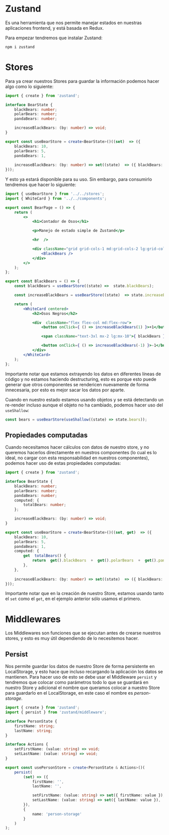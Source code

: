 # Zustand

Es una herramienta que nos permite manejar estados en nuestras aplicaciones frontend, y está basada en Redux.

Para empezar tendremos que instalar Zustand:

```bash
npm i zustand
```

# Stores

Para ya crear nuestros Stores para guardar la información podemos hacer algo como lo siguiente:

```typescript
import { create } from 'zustand';

interface BearState {
    blackBears: number;
    polarBears: number;
    pandaBears: number;

    increaseBlackBears: (by: number) => void;
}

export const useBearStore = create<BearState>()((set)  => ({
    blackBears: 10,
    polarBears: 5,
    pandaBears: 1,
    
    increaseBlackBears: (by: number) => set((state)  => ({ blackBears: state.blackBears + by })),
}));
```

Y esto ya estará disponible para su uso. Sin embargo, para consumirlo tendremos que hacer lo siguiente:

```jsx
import { useBearStore } from '../../stores';
import { WhiteCard } from '../../components';

export const BearPage = () => {
    return (
        <>
            <h1>Contador de Osos</h1>

            <p>Manejo de estado simple de Zustand</p>

            <hr  />

            <div className="grid grid-cols-1 md:grid-cols-2 lg:grid-cols-3 gap-2">
                <BlackBears />
            </div>
        </>
    );
};

export const BlackBears = () => {
    const blackBears = useBearStore((state) =>  state.blackBears);

    const increaseBlackBears = useBearStore((state)  => state.increaseBlackBears);

    return (
        <WhiteCard centered>
            <h2>Osos Negros</h2>

            <div  className="flex flex-col md:flex-row">
                <button onClick={ () => increaseBlackBears(1) }>+1</button>

                <span className="text-3xl mx-2 lg:mx-10">{ blackBears }</span>

                <button onClick={ () => increaseBlackBears(-1) }>-1</button>
            </div>
        </WhiteCard>
    );
};
```

Importante notar que estamos extrayendo los datos en diferentes líneas de código y no estamos haciendo destructuring, esto es porque esto puede generar que otros componentes se rendericen nuevamente de forma innecesaria, por esto es mejor sacar los datos por aparte.

Cuando en nuestro estado estamos usando objetos y se está detectando un re-render incluso aunque el objeto no ha cambiado, podemos hacer uso del `useShallow`:

```typescript
const bears = useBearStore(useShallow((state) => state.bears));
```


## Propiedades computadas

Cuando necesitamos hacer cálculos con datos de nuestro store, y no queremos hacerlos directamente en nuestros componentes (lo cual es lo ideal, no cargar con esta responsabilidad en nuestros componentes), podemos hacer uso de estas propiedades computadas:

```typescript
import { create } from 'zustand';

interface BearState {
    blackBears: number;
    polarBears: number;
    pandaBears: number;
    computed: {
        totalBears: number;
    };

    increaseBlackBears: (by: number) => void;
}

export const useBearStore = create<BearState>()((set, get)  => ({
    blackBears: 10,
    polarBears: 5,
    pandaBears: 1,
    computed: {
        get  totalBears() {
            return  get().blackBears  +  get().polarBears  +  get().pandaBears;
        },
    },
    
    increaseBlackBears: (by: number) => set((state)  => ({ blackBears: state.blackBears + by })),
}));
```

Importante notar que en la creación de nuestro Store, estamos usando tanto el `set` como el `get`, en el ejemplo anterior sólo usamos el primero.


# Middlewares

Los Middlewares son funciones que se ejecutan antes de crearse nuestros stores, y esto es muy útil dependiendo de lo necesitemos hacer.


## Persist

Nos permite guardar los datos de nuestro Store de forma persistente en LocalStorage, y esto hace que incluso recargando la aplicación los datos se mantienen. Para hacer uso de esto se debe usar el Middleware `persist` y tendremos que colocar como parámetros todo lo que se guardará en nuestro Store y adicional el nombre que queramos colocar a nuestro Store para guardarlo en el LocalStorage, en este caso el nombre es *person-storage*.

```typescript
import { create } from 'zustand';
import { persist } from 'zustand/middleware';

interface PersonState {
    firstName: string;
    lastName: string;
}

interface Actions {
    setFirstName: (value: string) => void;
    setLastName: (value: string) => void;
}

export const usePersonStore = create<PersonState & Actions>()(
    persist(
        (set) => ({
            firstName: '',
            lastName: '',

            setFirstName: (value: string) => set({ firstName: value }),
            setLastName: (value: string) => set({ lastName: value }),
        }),
        {
            name: 'person-storage'
        }
    )
);
```
